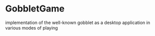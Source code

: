 # GobbletGame
implementation of the well-known gobblet as a desktop application in various modes of playing
